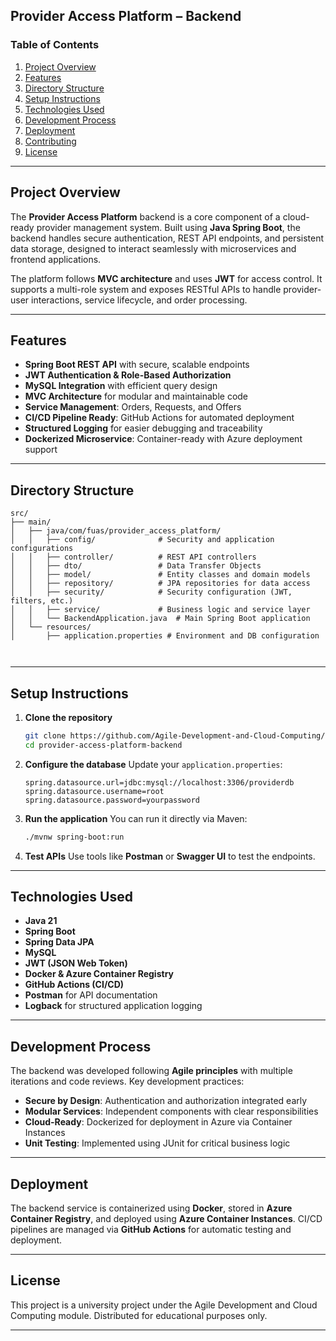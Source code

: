 ## Provider Access Platform – Backend

### Table of Contents

1. [Project Overview](#project-overview)
2. [Features](#features)
3. [Directory Structure](#directory-structure)
4. [Setup Instructions](#setup-instructions)
5. [Technologies Used](#technologies-used)
6. [Development Process](#development-process)
7. [Deployment](#deployment)
8. [Contributing](#contributing)
9. [License](#license)

---

## Project Overview

The **Provider Access Platform** backend is a core component of a cloud-ready provider management system. Built using **Java Spring Boot**, the backend handles secure authentication, REST API endpoints, and persistent data storage, designed to interact seamlessly with microservices and frontend applications.

The platform follows **MVC architecture** and uses **JWT** for access control. It supports a multi-role system and exposes RESTful APIs to handle provider-user interactions, service lifecycle, and order processing.

---

## Features

* **Spring Boot REST API** with secure, scalable endpoints
* **JWT Authentication & Role-Based Authorization**
* **MySQL Integration** with efficient query design
* **MVC Architecture** for modular and maintainable code
* **Service Management**: Orders, Requests, and Offers
* **CI/CD Pipeline Ready**: GitHub Actions for automated deployment
* **Structured Logging** for easier debugging and traceability
* **Dockerized Microservice**: Container-ready with Azure deployment support

---

## Directory Structure

```
src/
├── main/
│   ├── java/com/fuas/provider_access_platform/
│   │   ├── config/              # Security and application configurations
│   │   ├── controller/          # REST API controllers
│   │   ├── dto/                 # Data Transfer Objects
│   │   ├── model/               # Entity classes and domain models
│   │   ├── repository/          # JPA repositories for data access
│   │   ├── security/            # Security configuration (JWT, filters, etc.)
│   │   ├── service/             # Business logic and service layer
│   │   └── BackendApplication.java  # Main Spring Boot application
│   └── resources/
│       ├── application.properties # Environment and DB configuration



```

---

## Setup Instructions

1. **Clone the repository**

   ```bash
   git clone https://github.com/Agile-Development-and-Cloud-Computing/provider-access-platform-backend.git
   cd provider-access-platform-backend
   ```

2. **Configure the database**
   Update your `application.properties`:

   ```properties
   spring.datasource.url=jdbc:mysql://localhost:3306/providerdb
   spring.datasource.username=root
   spring.datasource.password=yourpassword
   ```

3. **Run the application**
   You can run it directly via Maven:

   ```bash
   ./mvnw spring-boot:run
   ```

4. **Test APIs**
   Use tools like **Postman** or **Swagger UI** to test the endpoints.

---

## Technologies Used

* **Java 21**
* **Spring Boot**
* **Spring Data JPA**
* **MySQL**
* **JWT (JSON Web Token)**
* **Docker & Azure Container Registry**
* **GitHub Actions (CI/CD)**
* **Postman** for API documentation
* **Logback** for structured application logging

---

## Development Process

The backend was developed following **Agile principles** with multiple iterations and code reviews. Key development practices:

* **Secure by Design**: Authentication and authorization integrated early
* **Modular Services**: Independent components with clear responsibilities
* **Cloud-Ready**: Dockerized for deployment in Azure via Container Instances
* **Unit Testing**: Implemented using JUnit for critical business logic

---

## Deployment

The backend service is containerized using **Docker**, stored in **Azure Container Registry**, and deployed using **Azure Container Instances**. CI/CD pipelines are managed via **GitHub Actions** for automatic testing and deployment.

---

## License

This project is a university project under the Agile Development and Cloud Computing module. Distributed for educational purposes only.

---
